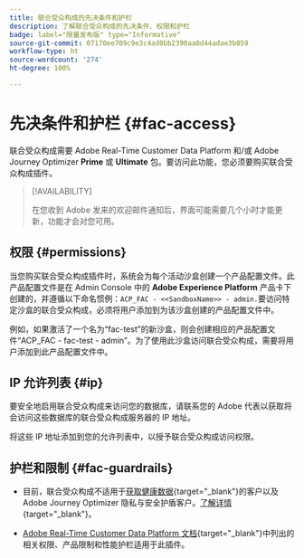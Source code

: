 ```yaml
---
title: 联合受众构成的先决条件和护栏
description: 了解联合受众构成的先决条件、权限和护栏
badge: label="限量发布版" type="Informative"
source-git-commit: 07170ee709c9e3c4ad0bb2390aa0d44adae3b059
workflow-type: ht
source-wordcount: '274'
ht-degree: 100%

---
```


# 先决条件和护栏 {#fac-access}

联合受众构成需要 Adobe Real-Time Customer Data Platform 和/或 Adobe Journey Optimizer **Prime** 或 **Ultimate** 包。要访问此功能，您必须要购买联合受众构成插件。

>[!AVAILABILITY]
>
>在您收到 Adobe 发来的欢迎邮件通知后，界面可能需要几个小时才能更新，功能才会对您可用。

## 权限 {#permissions}

当您购买联合受众构成插件时，系统会为每个活动沙盒创建一个产品配置文件。此产品配置文件是在 Admin Console 中的 **Adobe Experience Platform** 产品卡下创建的，并遵循以下命名惯例：`ACP_FAC - <<SandboxName>> - admin.`要访问特定沙盒的联合受众构成，必须将用户添加到为该沙盒创建的产品配置文件中。

例如，如果激活了一个名为“fac-test”的新沙盒，则会创建相应的产品配置文件“ACP_FAC - fac-test - admin”。为了使用此沙盒访问联合受众构成，需要将用户添加到此产品配置文件中。

## IP 允许列表 {#ip}

要安全地启用联合受众构成来访问您的数据库，请联系您的 Adobe 代表以获取将会访问这些数据库的联合受众构成服务器的 IP 地址。

将这些 IP 地址添加到您的允许列表中，以授予联合受众构成访问权限。

## 护栏和限制 {#fac-guardrails}

* 目前，联合受众构成不适用于[获取健康数据](https://experienceleague.adobe.com/zh-hans/docs/events/customer-data-management-voices-recordings/governance/healthcare-shield){target="_blank"}的客户以及 Adobe Journey Optimizer 隐私与安全护盾客户。[了解详情](https://experienceleague.adobe.com/zh-hans/docs/journey-optimizer/using/audiences-profiles-identities/audiences/about-audiences){target="_blank"}。

<!--
* Federated Audience Composition is compatible with Privacy & Security Shield and can be used in all verticals except for healthcare industries. Currently, Federated Audience Composition cannot be licensed to customers looking to ingest health data. [Learn more](https://experienceleague.adobe.com/en/docs/events/customer-data-management-voices-recordings/governance/healthcare-shield){target="_blank"}-->

* [Adobe Real-Time Customer Data Platform 文档](https://experienceleague.adobe.com/zh-hans/docs/experience-platform/profile/guardrails){target="_blank"}中列出的相关权限、产品限制和性能护栏适用于此插件。
